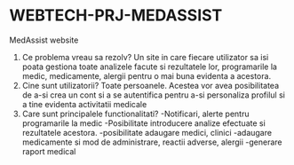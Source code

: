 # WEBTECH-PRJ-MEDASSIST
MedAssist website

1. Ce problema vreau sa rezolv?
Un site in care fiecare utilizator sa isi poata gestiona toate analizele facute si rezultatele lor, programarile la medic, medicamente, alergii pentru o mai buna evidenta a acestora.
2. Cine sunt utilizatorii?
Toate persoanele. Acestea vor avea posibilitatea de a-si crea un cont si a se autentifica pentru a-si personaliza profilul si a tine evidenta activitatii medicale
3. Care sunt principalele functionalitati?
-Notificari, alerte pentru programarile la medic
-Posibilitate introducere analize efectuate si rezultatele acestora. 
-posibilitate adaugare medici, clinici 
-adaugare medicamente si mod de administrare, reactii adverse, alergii
-generare raport medical
